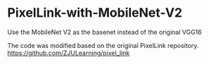# PixelLink-with-MobileNet-V2
Use the MobileNet V2 as the basenet instead of the original VGG16

The code was modified based on the original PixelLink repository.
https://github.com/ZJULearning/pixel_link
